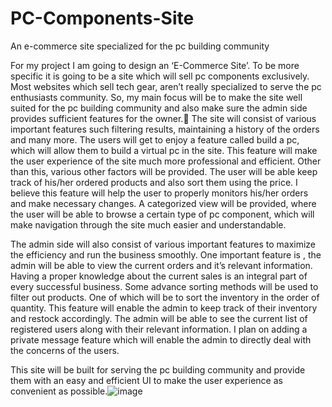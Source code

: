 # PC-Components-Site
An e-commerce site specialized for the pc building community




For my project I am going to design an ‘E-Commerce Site’. To be more specific it is going to be a site which will sell pc components exclusively. Most websites which sell tech gear, aren’t really specialized to serve the pc enthusiasts community. So, my main focus will be to make the site well suited for the pc building community and also make sure the admin side provides sufficient features for the owner.
The site will consist of various important features such filtering results, maintaining a history of the orders and many more. The users will get to enjoy a feature called build a pc, which will allow them to build a virtual pc in the site. This feature will make the user experience of the site much more professional and efficient. Other than this, various other factors will be provided. The user will be able keep track of his/her ordered products and also sort them using the price. I believe this feature will help the user to properly monitors his/her orders and make necessary changes. A categorized view will be provided, where the user will be able to browse a certain type of pc component, which will make navigation through the site much easier and understandable.

The admin side will also consist of various important features to maximize the efficiency and run the business smoothly. One important feature is , the admin will be able to view the current orders and it’s relevant information. Having a proper knowledge about the current sales is an integral part of every successful business. Some advance sorting methods will be used to filter out products. One of which will be to sort the inventory in the order of quantity. This feature will enable the admin to keep track of their inventory and restock accordingly. The admin will be able to see the current list of registered users along with their relevant information. I plan on adding a private message feature which will enable the admin to directly deal with the concerns of the users.

This site will be built for serving the pc building community and provide them with an easy and efficient UI to make the user experience as convenient as possible.![image](https://user-images.githubusercontent.com/100114001/199780835-ef8a82ae-9c5f-4548-a31f-f7667d6adcbd.png)

